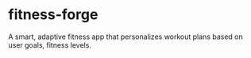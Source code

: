 # fitness-forge
 A smart, adaptive fitness app that personalizes workout plans based on user goals, fitness levels.

